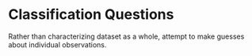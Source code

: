 # Classification Questions

Rather than characterizing dataset as a whole, attempt to make guesses about individual observations. 
